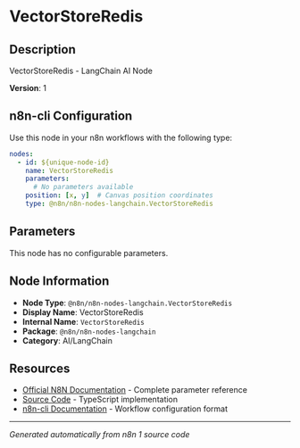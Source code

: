 # VectorStoreRedis

## Description

VectorStoreRedis - LangChain AI Node

**Version**: 1

## n8n-cli Configuration

Use this node in your n8n workflows with the following type:

```yaml
nodes:
  - id: ${unique-node-id}
    name: VectorStoreRedis
    parameters:
      # No parameters available
    position: [x, y]  # Canvas position coordinates
    type: @n8n/n8n-nodes-langchain.VectorStoreRedis
```

## Parameters

This node has no configurable parameters.

## Node Information

- **Node Type**: `@n8n/n8n-nodes-langchain.VectorStoreRedis`
- **Display Name**: VectorStoreRedis
- **Internal Name**: `VectorStoreRedis`
- **Package**: `@n8n/n8n-nodes-langchain`
- **Category**: AI/LangChain

## Resources

- [Official N8N Documentation](https://docs.n8n.io/integrations/builtin/cluster-nodes/root-nodes/n8n-nodes-langchain.vectorstoreredis/) - Complete parameter reference
- [Source Code](https://github.com/n8n-io/n8n/blob/master/packages/@n8n/nodes-langchain/nodes/vector_store/VectorStoreRedis/VectorStoreRedis.node.ts) - TypeScript implementation
- [n8n-cli Documentation](https://github.com/edenreich/n8n-cli) - Workflow configuration format

---
*Generated automatically from n8n 1 source code*
